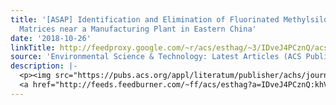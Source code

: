 ```yaml
---
title: '[ASAP] Identification and Elimination of Fluorinated Methylsiloxanes in Environmental
  Matrices near a Manufacturing Plant in Eastern China'
date: '2018-10-26'
linkTitle: http://feedproxy.google.com/~r/acs/esthag/~3/IDveJ4PCznQ/acs.est.8b02508
source: 'Environmental Science & Technology: Latest Articles (ACS Publications)'
description: |-
  <p><img src="https://pubs.acs.org/appl/literatum/publisher/achs/journals/content/esthag/0/esthag.ahead-of-print/acs.est.8b02508/20181025/images/medium/es-2018-02508n_0006.gif" alt="TOC Graphic"/></p><div><cite>Environmental Science & Technology</cite></div><div>DOI: 10.1021/acs.est.8b02508</div><div class="feedflare">
  <a href="http://feeds.feedburner.com/~ff/acs/esthag?a=IDveJ4PCznQ:khVn7Ee5Gow:yIl2AUoC8zA"><img src="http://feeds.feedburner.com/~ff/acs/esthag?d=yIl2AUoC8zA" border="0"></img></a>
---
```

